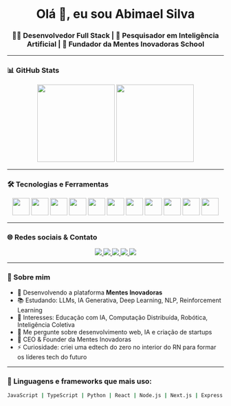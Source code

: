 <h1 align="center">Olá 👋, eu sou Abimael Silva</h1>
<h3 align="center">👨‍💻 Desenvolvedor Full Stack | 🤖 Pesquisador em Inteligência Artificial | 🚀 Fundador da Mentes Inovadoras School</h3>

---

### 📊 GitHub Stats
<div align="center">
  <img height="180em" src="https://github-readme-stats.vercel.app/api?username=abimaeltech&show_icons=true&theme=radical&hide=prs&count_private=true"/>
  <img height="180em" src="https://github-readme-stats.vercel.app/api/top-langs/?username=abimaeltech&layout=compact&langs_count=10&theme=radical"/>
</div>

---

### 🛠️ Tecnologias e Ferramentas

<p align="center">
  <img src="https://cdn.jsdelivr.net/gh/devicons/devicon/icons/javascript/javascript-original.svg" height="40" width="40"/>
  <img src="https://cdn.jsdelivr.net/gh/devicons/devicon/icons/typescript/typescript-original.svg" height="40" width="40"/>
  <img src="https://cdn.jsdelivr.net/gh/devicons/devicon/icons/react/react-original.svg" height="40" width="40"/>
  <img src="https://cdn.jsdelivr.net/gh/devicons/devicon/icons/nextjs/nextjs-original.svg" height="40" width="40"/>
  <img src="https://cdn.jsdelivr.net/gh/devicons/devicon/icons/nodejs/nodejs-original.svg" height="40" width="40"/>
  <img src="https://cdn.jsdelivr.net/gh/devicons/devicon/icons/python/python-original.svg" height="40" width="40"/>
  <img src="https://cdn.jsdelivr.net/gh/devicons/devicon/icons/pytorch/pytorch-original.svg" height="40" width="40"/>
  <img src="https://cdn.jsdelivr.net/gh/devicons/devicon/icons/tensorflow/tensorflow-original.svg" height="40" width="40"/>
  <img src="https://cdn.jsdelivr.net/gh/devicons/devicon/icons/docker/docker-original.svg" height="40" width="40"/>
  <img src="https://cdn.jsdelivr.net/gh/devicons/devicon/icons/html5/html5-original.svg" height="40" width="40"/>
  <img src="https://cdn.jsdelivr.net/gh/devicons/devicon/icons/css3/css3-original.svg" height="40" width="40"/>
</p>

---

### 🌐 Redes sociais & Contato

<p align="center">
  <a href="https://x.com/Abimaelsilva140" target="_blank">
    <img src="https://img.shields.io/badge/Twitter-%231DA1F2.svg?style=for-the-badge&logo=twitter&logoColor=white" />
  </a>
  <a href="https://www.instagram.com/abimaeel.silva/" target="_blank">
    <img src="https://img.shields.io/badge/Instagram-%23E4405F.svg?style=for-the-badge&logo=instagram&logoColor=white"/>
  </a>
  <a href="https://www.facebook.com/abimael.nonato.58?locale=pt_BR" target="_blank">
    <img src="https://img.shields.io/badge/Facebook-%231877F2.svg?style=for-the-badge&logo=facebook&logoColor=white"/>
  </a>
  <a href="https://www.linkedin.com/in/abimeel-silva-61741b372/" target="_blank">
    <img src="https://img.shields.io/badge/LinkedIn-%230077B5.svg?style=for-the-badge&logo=linkedin&logoColor=white"/>
  </a>
  <a href="mailto:abimael@mentesinovadoras.com" target="_blank">
    <img src="https://img.shields.io/badge/Gmail-D14836?style=for-the-badge&logo=gmail&logoColor=white"/>
  </a>
</p>

---

### 🚀 Sobre mim

- 🔭 Desenvolvendo a plataforma **Mentes Inovadoras**
- 📚 Estudando: LLMs, IA Generativa, Deep Learning, NLP, Reinforcement Learning
- 🧠 Interesses: Educação com IA, Computação Distribuída, Robótica, Inteligência Coletiva
- 💬 Me pergunte sobre desenvolvimento web, IA e criação de startups
- 💼 CEO & Founder da Mentes Inovadoras
- ⚡ Curiosidade: criei uma edtech do zero no interior do RN para formar os líderes tech do futuro

---

### 🧠 Linguagens e frameworks que mais uso:

```bash
JavaScript | TypeScript | Python | React | Node.js | Next.js | Express | Flask | TensorFlow | PyTorch | PostgreSQL | Docker


